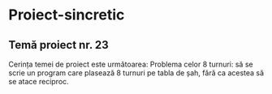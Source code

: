 # Proiect-sincretic
## Temă proiect nr. 23


Cerința temei de proiect este următoarea:
Problema celor 8 turnuri: să se scrie un program care plasează 8 turnuri pe tabla de șah, fără ca acestea să se atace reciproc.